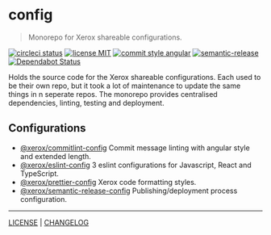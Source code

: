 # config

> Monorepo for Xerox shareable configurations.

[![circleci status][circleci-badge]][circleci-link]
[![license MIT][license-badge]][license]
[![commit style angular][commit-style-badge]][commit-style-link]
[![semantic-release][semantic-release-badge]][semantic-release-link]
[![Dependabot Status][dependabot-badge]][dependabot-link]

Holds the source code for the Xerox shareable configurations. Each used to be their own repo, but it took a lot of maintenance to update the same things in n seperate repos. The monorepo provides centralised dependencies, linting, testing and deployment.

## Configurations
* [@xerox/commitlint-config][package-commitlint] Commit message linting with angular style and extended length.
* [@xerox/eslint-config][package-eslint] 3 eslint configurations for Javascript, React and TypeScript.
* [@xerox/prettier-config][package-prettier] Xerox code formatting styles.
* [@xerox/semantic-release-config][package-semantic-release] Publishing/deployment process configuration.

---

[LICENSE][license] | [CHANGELOG][changelog]

[package-commitlint]: ./packages/xerox-commitlint-config
[package-eslint]: ./packages/xerox-eslint-config
[package-prettier]: ./packages/xerox-prettier-config
[package-semantic-release]: ./packages/xerox-semantic-release-config

[license]: ./LICENSE
[changelog]: ./CHANGELOG.md

[circleci-badge]: https://flat.badgen.net/circleci/github/xeroxinteractive/config/master
[circleci-link]: https://circleci.com/gh/xeroxinteractive/config/tree/master

[license-badge]: https://flat.badgen.net/badge/license/MIT

[commit-style-badge]: https://flat.badgen.net/badge/commit%20style/angular/purple
[commit-style-link]: https://github.com/angular/angular.js/blob/master/DEVELOPERS.md#-git-commit-guidelines

[semantic-release-badge]: https://flat.badgen.net/badge/%20%20%F0%9F%93%A6%F0%9F%9A%80/semantic%20release/e10079
[semantic-release-link]: https://github.com/semantic-release/semantic-release

[dependabot-badge]: https://flat.badgen.net/dependabot/xeroxinteractive/config?icon=dependabot
[dependabot-link]: https://dependabot.com